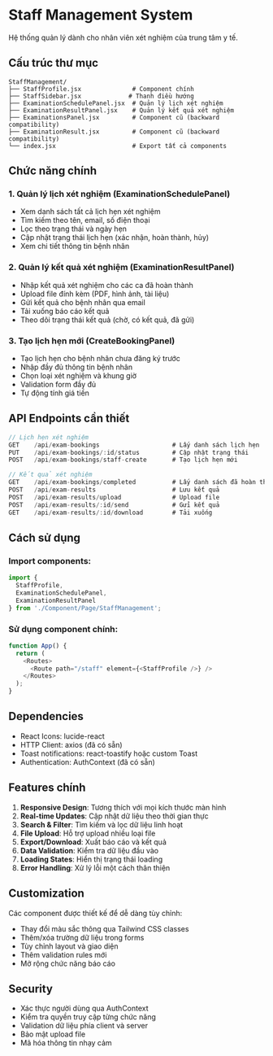 # Staff Management System

Hệ thống quản lý dành cho nhân viên xét nghiệm của trung tâm y tế.

## Cấu trúc thư mục

```
StaffManagement/
├── StaffProfile.jsx              # Component chính
├── StaffSidebar.jsx             # Thanh điều hướng
├── ExaminationSchedulePanel.jsx  # Quản lý lịch xét nghiệm
├── ExaminationResultPanel.jsx    # Quản lý kết quả xét nghiệm
├── ExaminationsPanel.jsx         # Component cũ (backward compatibility)
├── ExaminationResult.jsx         # Component cũ (backward compatibility)
└── index.jsx                     # Export tất cả components
```

## Chức năng chính

### 1. Quản lý lịch xét nghiệm (ExaminationSchedulePanel)

- Xem danh sách tất cả lịch hẹn xét nghiệm
- Tìm kiếm theo tên, email, số điện thoại
- Lọc theo trạng thái và ngày hẹn
- Cập nhật trạng thái lịch hẹn (xác nhận, hoàn thành, hủy)
- Xem chi tiết thông tin bệnh nhân

### 2. Quản lý kết quả xét nghiệm (ExaminationResultPanel)

- Nhập kết quả xét nghiệm cho các ca đã hoàn thành
- Upload file đính kèm (PDF, hình ảnh, tài liệu)
- Gửi kết quả cho bệnh nhân qua email
- Tải xuống báo cáo kết quả
- Theo dõi trạng thái kết quả (chờ, có kết quả, đã gửi)

### 3. Tạo lịch hẹn mới (CreateBookingPanel)

- Tạo lịch hẹn cho bệnh nhân chưa đăng ký trước
- Nhập đầy đủ thông tin bệnh nhân
- Chọn loại xét nghiệm và khung giờ
- Validation form đầy đủ
- Tự động tính giá tiền

## API Endpoints cần thiết

```javascript
// Lịch hẹn xét nghiệm
GET    /api/exam-bookings                    # Lấy danh sách lịch hẹn
PUT    /api/exam-bookings/:id/status         # Cập nhật trạng thái
POST   /api/exam-bookings/staff-create       # Tạo lịch hẹn mới

// Kết quả xét nghiệm
GET    /api/exam-bookings/completed          # Lấy danh sách đã hoàn thành
POST   /api/exam-results                     # Lưu kết quả
POST   /api/exam-results/upload              # Upload file
POST   /api/exam-results/:id/send            # Gửi kết quả
GET    /api/exam-results/:id/download        # Tải xuống
```

## Cách sử dụng

### Import components:

```javascript
import { 
  StaffProfile,
  ExaminationSchedulePanel,
  ExaminationResultPanel
} from './Component/Page/StaffManagement';
```

### Sử dụng component chính:

```javascript
function App() {
  return (
    <Routes>
      <Route path="/staff" element={<StaffProfile />} />
    </Routes>
  );
}
```

## Dependencies

- React Icons: lucide-react
- HTTP Client: axios (đã có sẵn)
- Toast notifications: react-toastify hoặc custom Toast
- Authentication: AuthContext (đã có sẵn)

## Features chính

1. **Responsive Design**: Tương thích với mọi kích thước màn hình
2. **Real-time Updates**: Cập nhật dữ liệu theo thời gian thực
3. **Search & Filter**: Tìm kiếm và lọc dữ liệu linh hoạt
4. **File Upload**: Hỗ trợ upload nhiều loại file
5. **Export/Download**: Xuất báo cáo và kết quả
6. **Data Validation**: Kiểm tra dữ liệu đầu vào
7. **Loading States**: Hiển thị trạng thái loading
8. **Error Handling**: Xử lý lỗi một cách thân thiện

## Customization

Các component được thiết kế để dễ dàng tùy chỉnh:

- Thay đổi màu sắc thông qua Tailwind CSS classes
- Thêm/xóa trường dữ liệu trong forms
- Tùy chỉnh layout và giao diện
- Thêm validation rules mới
- Mở rộng chức năng báo cáo

## Security

- Xác thực người dùng qua AuthContext
- Kiểm tra quyền truy cập từng chức năng
- Validation dữ liệu phía client và server
- Bảo mật upload file
- Mã hóa thông tin nhạy cảm

